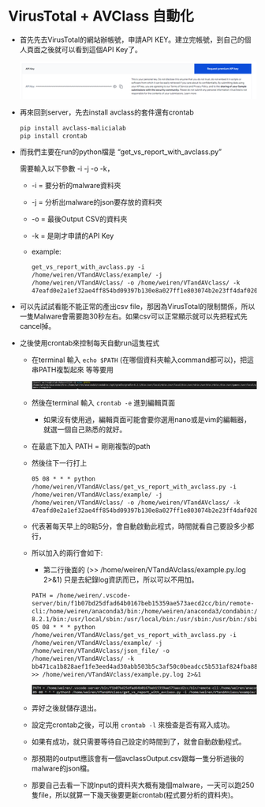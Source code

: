 #  VirusTotal + AVClass 自動化

- 首先先去VirusTotal的網站辦帳號，申請API KEY。建立完帳號，到自己的個人頁面之後就可以看到這個API Key了。
    
    ![Untitled](./image/APIKEY.png)
- 再來回到server，先去install avclass的套件還有crontab
    ```bash=
    pip install avclass-malicialab
    pip install crontab
    ```    
- 而我們主要在run的python檔是  “get_vs_report_with_avclass.py”
    
    需要輸入以下參數 -i -j -o -k，
    
    - -i = 要分析的malware資料夾
    - -j = 分析出malware的json要存放的資料夾
    - -o = 最後Output CSV的資料夾
    - -k = 是剛才申請的API Key
    - example:
        
        ```bash=
        get_vs_report_with_avclass.py -i /home/weiren/VTandAVclass/example/ -j /home/weiren/VTandAVclass/ -o /home/weiren/VTandAVclass/ -k 47eafd0e2a1ef32ae4ff854bd09397b130e8a027ff1e803074b2e23ff4daf020
        ```

- 可以先試試看能不能正常的產出csv file，那因為VirusTotal的限制關係，所以一隻Malware會需要跑30秒左右。如果csv可以正常顯示就可以先把程式先cancel掉。
- 之後使用crontab來控制每天自動run這隻程式
    - 在terminal 輸入 `echo $PATH` (在哪個資料夾輸入command都可以)，把這串PATH複製起來 等等要用
        
        ![Untitled](./image/PATH.png)
        
    - 然後在terminal 輸入 `crontab -e` 進到編輯頁面
        - 如果沒有使用過，編輯頁面可能會要你選用nano或是vim的編輯器，就選一個自己熟悉的就好。
    - 在最底下加入 PATH = 剛剛複製的path
    - 然後往下一行打上
        
        ```bash=
        05 08 * * * python /home/weiren/VTandAVclass/get_vs_report_with_avclass.py -i /home/weiren/VTandAVclass/example/ -j /home/weiren/VTandAVclass/ -o /home/weiren/VTandAVclass/ -k 47eafd0e2a1ef32ae4ff854bd09397b130e8a027ff1e803074b2e23ff4daf020
        ```
        
    - 代表著每天早上的8點5分，會自動啟動此程式，時間就看自己要設多少都行，
    - 所以加入的兩行會如下: 
        - 第二行後面的 (>> /home/weiren/VTandAVclass/example.py.log 2>&1) 只是去紀錄log資訊而已，所以可以不用加。

        ```bash=
        PATH = /home/weiren/.vscode-server/bin/f1b07bd25dfad64b0167beb15359ae573aecd2cc/bin/remote-cli:/home/weiren/anaconda3/bin:/home/weiren/anaconda3/condabin:/opt/gradle/gradle-8.2.1/bin:/usr/local/sbin:/usr/local/bin:/usr/sbin:/usr/bin:/sbin:/bin:/usr/games:/usr/local/games:/snap/bin
        05 08 * * * python /home/weiren/VTandAVclass/get_vs_report_with_avclass.py -i /home/weiren/VTandAVclass/example/ -j /home/weiren/VTandAVclass/json_file/ -o /home/weiren/VTandAVclass/ -k bb471ca1b828aef1fe3eed4ad30abb503b5c3af50c0beadcc5b531af824fba88 >> /home/weiren/VTandAVclass/example.py.log 2>&1
        ```

        ![Untitled](./image/crontab.png)
        
    - 弄好之後就儲存退出。
    - 設定完crontab之後，可以用 `crontab -l` 來檢查是否有寫入成功。
    - 如果有成功，就只需要等待自己設定的時間到了，就會自動啟動程式。
    - 那預期的output應該會有一個avclassOutput.csv跟每一隻分析過後的malware的json檔。
    - 那要自己去看一下說Input的資料夾大概有幾個malware，一天可以跑250隻file，所以就算一下幾天後要更新crontab(程式要分析的資料夾)。